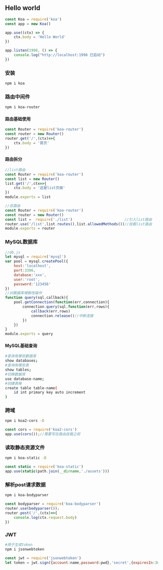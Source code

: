 ## Hello world

```js
const Koa = require('koa')
const app = new Koa()

app.use((ctx) => {
    ctx.body = 'Hello World'
})

app.listen(1998, () => {
    console.log("http://localhost:1998 已启动")
})
```

### 安装

```bash
npm i koa
```

### 路由中间件

```bash
npm i koa-router
```

#### 路由基础使用

```js
const Router = require('koa-router')
const router = new Router()
router.get('/',(ctx)=>{
    ctx.body = '首页'
})
```

#### 路由拆分

```js
//list路由
const Router = require('koa-router')
const list = new Router()
list.get('/',ctx=>{
    ctx.body = '这是list页面'
})
module.exports = list
```



```js
//总路由
const Router = require('koa-router')
const router = new Router()
const list =  require('./list')                        //引入list路由
router.use('/list',list.routes(),list.allowedMethods())//挂载list路由
module.exports = router
```



### MySQL数据库

```js
//db.js
let mysql = require('mysql')
var pool = mysql.createPool({
    host:'localhost',
    port:3306,
    database:'xxx',
    user:'root',
    password:'123456'
})
//对数据库增删改操作
function query(sql,callback){
    pool.getConnection(function(err,connection){
        connection.query(sql,function(err,rows){
            callback(err,rows)
            connection.release()//中断连接
        })
    })
}
module.exports = query
```

#### MySQL基础查询 

```bash
#查询有哪些数据库
show databases;
#查询有哪些表
show tables;
#切换数据库
use database-name;
#创建表格
create table table-name(
	id int primary key auto increment
)
```

### 跨域

```bash
npm i koa2-cors -D
```

```js
const cors = require('koa2-cors')
app.use(cors());//需要写在路由挂载之前
```

### 读取静态资源文件

```bash
npm i koa-static -D
```

```js
const static = require('koa-static')
app.use(static(path.join(__dirname,'./assets')))
```

### 解析post请求数据

```bash
npm i koa-bodyparser
```

```js
const bodyparser = require('koa-bodyparser')
router.use(bodyparser());
router.post('/',(ctx)=>{
	console.log(ctx.request.body)
})
```

### JWT

```bash
#用于生成token
npm i jsonwebtoken
```

```js
const jwt = require('jsonwebtoken')
let token = jwt.sign({account:name,password:pwd},'secret',{expiresIn:3600})//需要转码的内容，加密，有效期：一小时
```

